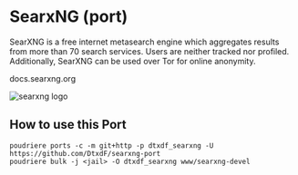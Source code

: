 # SearxNG (port)

SearXNG is a free internet metasearch engine which aggregates results from more than 70 search services. Users are neither tracked nor profiled. Additionally, SearXNG can be used over Tor for online anonymity.

docs.searxng.org

![searxng logo](https://raw.githubusercontent.com/searxng/searxng/master/src/brand/searxng.svg)

## How to use this Port

```console
poudriere ports -c -m git+http -p dtxdf_searxng -U https://github.com/DtxdF/searxng-port
poudriere bulk -j <jail> -O dtxdf_searxng www/searxng-devel
```
